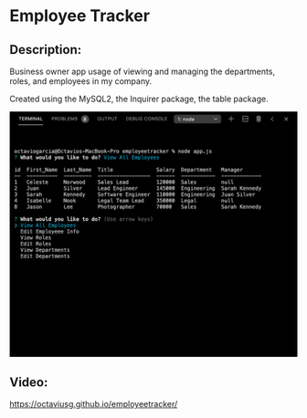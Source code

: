 # Employee Tracker

## Description:
Business owner app usage of viewing and managing the departments, roles, and employees in my company.

Created using the MySQL2, the Inquirer package, the table package.

![](./assets/sshot.png)


## Video: 
https://octaviusg.github.io/employeetracker/
